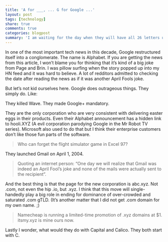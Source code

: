 ```yaml
---
title: 'A for ___, ... G for Google ...'
layout: post
tags: [technology]
share: true
comments: true
categories: blogpost
summary: 'I am waiting for the day when they will have all 26 letters used'
---
```

In one of the most important tech news in this decade, Google restructured itself into a conglomerate. The name is Alphabet. If you are getting the news from this article, I won’t blame you for thinking that it’s kind of a big joke from Page and Brin. I was pillow surfing when the story popped up into my HN feed and it was hard to believe. A lot of redditors admitted to checking the date after reading the news as if it was another April Fools joke.

But let’s not kid ourselves here. Google does outrageous things. They simply do. Like:

They killed Wave. They made Google+ mandatory.

They are the only corporation who are very consistent with delivering easter eggs in their products. Even their Alphabet announcement has a hidden link to hooli.XYZ (A evil corporation parodying Google in the Mr Robot TV series). Microsoft also used to do that but I think their enterprise customers don’t like those fun parts of the software.

> Who can forget the flight simulator game in Excel 97?

They launched Gmail on April 1, 2004.

> Quoting an internet person: “One day we will realize that Gmail was indeed an April Fool’s joke and none of the mails were actually sent to the recipient”.

And the best thing is that the page for the new corporation is abc.xyz. Not .com, not even the hip .io, but .xyz. I think that this move will single-handedly play a big role in ending for dominance of over-crowded and saturated .com gTLD. (It’s another matter that I did not get .com domain for my own name. ;)

>Namecheap is running a limited-time promotion of .xyz domains at $1. itsmy.xyz is <strikethrough>mine</strikethrough> ours now.

Lastly I wonder, what would they do with Capital and Calico. They both start with C.